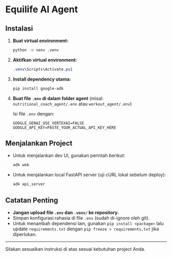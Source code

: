 # Equilife AI Agent

## Instalasi

1. **Buat virtual environment:**
   ```bash
   python -m venv .venv
   ```

2. **Aktifkan virtual environment:**
   ```powershell
   .venv\Scripts\Activate.ps1
   ```

3. **Install dependency utama:**
   ```bash
   pip install google-adk
   ```

4. **Buat file `.env` di dalam folder agent** (misal: `nutritional_coach_agent/.env` atau `workout_agent/.env`)

   Isi file `.env` dengan:
   ```env
   GOOGLE_GENAI_USE_VERTEXAI=FALSE
   GOOGLE_API_KEY=PASTE_YOUR_ACTUAL_API_KEY_HERE
   ```

## Menjalankan Project

- Untuk menjalankan dev UI, gunakan perintah berikut:
  ```bash
  adk web
  ```

- Untuk menjalankan local FastAPI server (uji cURL lokal sebelum deploy):
  ```bash
  adk api_server
  ```

## Catatan Penting
- **Jangan upload file `.env` dan `.venv/` ke repository.**
- Simpan konfigurasi rahasia di file `.env` (sudah di-ignore oleh git).
- Untuk menambah dependensi lain, gunakan `pip install <package>` lalu update `requirements.txt` dengan `pip freeze > requirements.txt` jika diperlukan.

---

Silakan sesuaikan instruksi di atas sesuai kebutuhan project Anda. 